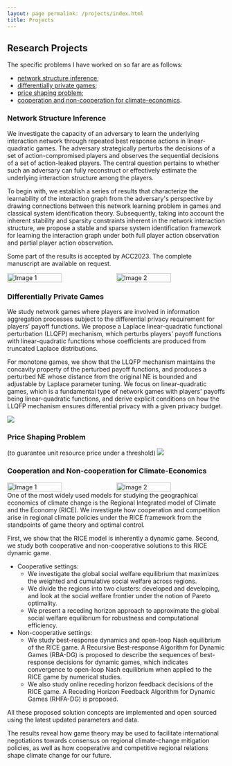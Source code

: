```yaml
---
layout: page permalink: /projects/index.html 
title: Projects
---
```


## Research Projects

The specific problems I have worked on so far are as follows:

- [network structure inference](https://chyj528.github.io/mypaper/ACC_2023_Learn_Game_Structure.pdf);
- [differentially private games](https://chyj528.github.io/mypaper/ACC_2023_Private_Game.pdf);
- [price shaping problem](https://chyj528.github.io/mypaper/Automatica_2022.pdf);
- [cooperation and non-cooperation for climate-economics](https://chyj528.github.io/mypaper/arXiv_climate.pdf).

### Network Structure Inference

We investigate the capacity of an adversary to learn the underlying interaction
network through repeated best response actions in linear-quadratic games. The
adversary strategically perturbs the decisions of a set of action-compromised
players and observes the sequential decisions of a set of action-leaked players.
The central question pertains to whether such an adversary can fully reconstruct
or effectively estimate the underlying interaction structure among the players.

To begin with, we establish a series of results that characterize the
learnability of the interaction graph from the adversary's perspective by
drawing connections between this network learning problem in games and classical
system identification theory. Subsequently, taking into account the inherent
stability and sparsity constraints inherent in the network interaction
structure, we propose a stable and sparse system identification framework for
learning the interaction graph under both full player action observation and
partial player action observation.

Some part of the results is accepted by ACC2023. The complete manuscript are available on request.

<div style="display:flex">
    <img src="https://chyj528.github.io/research/inference/noise_performance.png" alt="Image 1" style="width:50%;">
    <img src="https://chyj528.github.io/research/inference/T_performance.png" alt="Image 2" style="width:50%;">
</div>

### Differentially Private Games

We study network games where players are involved in information aggregation
processes subject to the differential privacy requirement for players’ payoff
functions. We propose a Laplace linear-quadratic functional perturbation (LLQFP)
mechanism, which perturbs players' payoff functions with linear-quadratic
functions whose coefficients are produced from truncated Laplace distributions.

For monotone games, we show that the LLQFP mechanism maintains the concavity
property of the perturbed payoff functions, and produces a perturbed NE whose
distance from the original NE is bounded and adjustable by Laplace parameter
tuning. We focus on linear-quadratic games, which is a fundamental type of
network games with players' payoffs being linear-quadratic functions, and derive
explicit conditions on how the LLQFP mechanism ensures differential privacy with
a given privacy budget.

<img src="https://chyj528.github.io/research/privacy/Pipeline.png">

### Price Shaping Problem

(to guarantee unit resource price under a threshold)
<img src="https://chyj528.github.io/research/shaping/rhp_ehp.png">

### Cooperation and Non-cooperation for Climate-Economics

<div style="display:flex">
    <img src="https://chyj528.github.io/research/climate/DICE_workflow.png" alt="Image 1" style="width:50%;">
    <img src="https://chyj528.github.io/research/climate/RICE_workflow.png" alt="Image 2" style="width:50%;">
</div>


<div class="no-indent">
One of the most widely used models for studying the geographical economics 
of climate change is the Regional Integrated model of Climate and the 
Economy (RICE). We investigate how cooperation and competition arise in regional climate policies under the RICE framework from the standpoints of game theory and optimal control. 

First, we show that the RICE model is inherently a dynamic game. Second, we
study both cooperative and non-cooperative solutions to this RICE dynamic game.

- Cooperative settings:
  - We investigate the global social welfare equilibrium that maximizes the
    weighted and cumulative social welfare across regions.
  - We divide the regions into two clusters: developed and developing, and look
    at the social welfare frontier under the notion of Pareto optimality.
  - We present a receding horizon approach to approximate the global social
    welfare equilibrium for robustness and computational efficiency.
- Non-cooperative settings:
  - We study best-response dynamics and open-loop Nash equilibrium of the RICE
    game. A Recursive Best-response Algorithm for Dynamic Games (RBA-DG) is
    proposed to describe the sequences of best-response decisions for dynamic
    games, which indicates convergence to open-loop Nash equilibrium when
    applied to the RICE game by numerical studies.
  - We also study online receding horizon feedback decisions of the RICE game. A
    Receding Horizon Feedback Algorithm for Dynamic Games (RHFA-DG) is proposed.

All these proposed solution concepts are implemented and open sourced using the
latest updated parameters and data.

The results reveal how game theory may be used to facilitate international
negotiations towards consensus on regional climate-change mitigation policies,
as well as how cooperative and competitive regional relations shape climate
change for our future.
</div> 